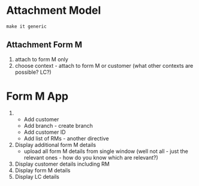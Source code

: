 # Attachment Model
    make it generic

## Attachment Form M
1. attach to form M only
2. choose context - attach to form M or customer (what other contexts are possible? LC?)


# Form M App
1.
    - Add customer
    - Add branch - create branch
    - Add customer ID
    - Add list of RMs - another directive
2. Display additional form M details
    - upload all form M details from single window
    (well not all - just the relevant ones - how do you know which are relevant?)
3. Display customer details including RM
4. Display form M details
5. Display LC details
